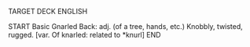 TARGET DECK
ENGLISH

START
Basic
Gnarled
Back: adj. (of a tree, hands, etc.) Knobbly, twisted, rugged. [var. Of knarled: related to *knurl]
END
